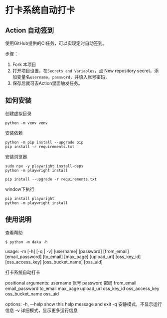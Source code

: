 # 打卡系统自动打卡

## Action 自动签到

使用GitHub提供的CI任务，可以实现定时自动签到。

步骤：

1. Fork 本项目
3. 打开项目设置，在`Secrets and Variables`，点 New repository secret，添加变量名`username`，`password`，并填入账号密码，
4. 保存后就可去Action里面触发任务。

## 如何安装
创建虚拟目录
```shell
python -m venv venv
```
安装依赖
```shell
python -m pip install --upgrade pip
pip install -r requirements.txt
```

安装浏览器
```shell
sudo npx -y playwright install-deps
python -m playwright install

```


``` shell
pip install --upgrade -r requirements.txt
```
window下执行
```
pip install playwright
python -m playwright install
```

## 使用说明

查看帮助
``` shell
$ python -m daka -h
```

usage: -m [-h]  [-q | -v] [username] [password] [from_email] [email_password] [to_email] [max_page] [upload_url] [oss_key_id] [oss_access_key] [oss_bucket_name] [oss_uid]

打卡系统自动打卡

positional arguments:
    username     账号
    password     密码
    from_email    
    email_password
    to_email
    max_page
    upload_url
    oss_key_id
    oss_access_key
    oss_bucket_name
    oss_uid


options:
  -h, --help   show this help message and exit
  -q           安静模式，不显示运行信息
  -v           详细模式，显示更多运行信息


